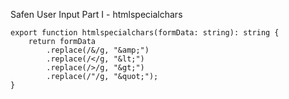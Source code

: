 Safen User Input Part I - htmlspecialchars

    export function htmlspecialchars(formData: string): string {
        return formData
            .replace(/&/g, "&amp;")
            .replace(/</g, "&lt;")
            .replace(/>/g, "&gt;")
            .replace(/"/g, "&quot;");
    }
